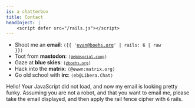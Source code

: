 ```yaml
---
is: a chatterbox
title: Contact
headInject: |
    <script defer src="/rails.js"></script>
---
```


-   Shoot me an **email**: <code>⟨{{ 'evan@boehs.org' | rails: 6 | raw }}⟩</code>
-   Toot from **mastodon**: <code>⟨[`@eb@social.coop`](https://social.coop/@eb)⟩</code>
-   Gaze at **blue skies**: <code>⟨[`@boehs.org`](https://bsky.app/profile/did:plc:7u5tor5fp3ai4jwvea6t6mjd)⟩</code>
-   Hack into the **matrix**: `⟨@ewwn:matrix.org⟩`
-   Go old school with **irc**: `⟨eb@Libera.Chat⟩`

<noscript>

Hello! Your JavaScript did not load, and now my email is looking pretty funky. Assuming you are not a robot, and that you want to email me, please take the email displayed, and then apply the rail fence cipher with `6` rails.

</noscript>
